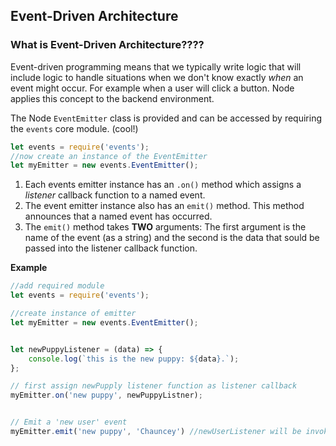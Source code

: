 ## Event-Driven Architecture

### What is Event-Driven Architecture????
Event-driven programming means that we typically write logic that will include logic to handle situations when we don't know exactly *when* an event might occur. For example when a user will click a button. Node applies this concept to the backend environment. 

The Node `EventEmitter` class is provided and can be accessed by requiring the `events` core module. (cool!)

```javascript
let events = require('events');
//now create an instance of the EventEmitter
let myEmitter = new events.EventEmitter();
```

1.  Each events emitter instance has an `.on()` method which assigns a *listener* callback function to a named event. 
2.  The event emitter instance also has an `emit()` method. This method announces that a named event has occurred.
3.  The `emit()` method takes **TWO** arguments: The first argument is the name of the event (as a string) and the second is the data that sould be passed into the listener callback function.

**Example**

```javascript
//add required module
let events = require('events');

//create instance of emitter
let myEmitter = new events.EventEmitter();


let newPuppyListener = (data) => {
    console.log(`this is the new puppy: ${data}.`);
};

// first assign newPupply listener function as listener callback
myEmitter.on('new puppy', newPuppyListner);


// Emit a 'new user' event
myEmitter.emit('new puppy', 'Chauncey') //newUserListener will be invoked with 'Chauncey'
```